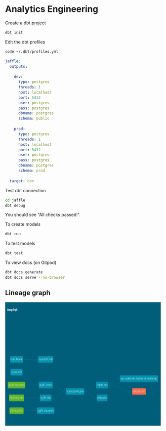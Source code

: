 # Analytics Engineering

Create a dbt project

```sh
dbt init
```

Edit the dbt profiles

```sh
code ~/.dbt/profiles.yml
```

```yml
jaffle:
  outputs:

    dev:
      type: postgres
      threads: 1
      host: localhost
      port: 5432
      user: postgres
      pass: postgres
      dbname: postgres
      schema: public

    prod:
      type: postgres
      threads: 1
      host: localhost
      port: 5432
      user: postgres
      pass: postgres
      dbname: postgres
      schema: prod

  target: dev
```

Test dbt connection

```sh
cd jaffle
dbt debug
```

You should see "All checks passed!".

To create models

```sh
dbt run
```

To test models

```sh
dbt test
```

To view docs (on Gitpod)

```sh
dbt docs generate
dbt docs serve --no-browser

```

## Lineage graph
<img src="https://github.com/PornpawitSrSWU/swu-ds525/blob/main/06-analytics-engineering/1.jpg" height="400" width="1000" >